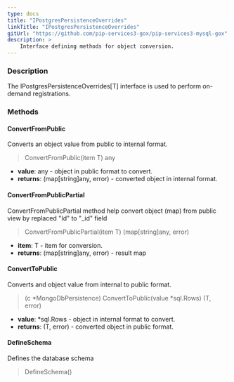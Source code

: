 ```yaml
---
type: docs
title: "IPostgresPersistenceOverrides"
linkTitle: "IPostgresPersistenceOverrides"
gitUrl: "https://github.com/pip-services3-gox/pip-services3-mysql-gox"
description: >
    Interface defining methods for object conversion.
---
```


### Description

The IPostgresPersistenceOverrides[T] interface is used to perform on-demand registrations.

### Methods

#### ConvertFromPublic
Converts an object value from public to internal format.

> ConvertFromPublic(item T) any

- **value**: any - object in public format to convert.
- **returns**: (map[string]any, error) - converted object in internal format.

#### ConvertFromPublicPartial
ConvertFromPublicPartial method help convert object (map) from public view by replaced "Id" to "_id" field
> ConvertFromPublicPartial(item T) (map[string]any, error)

- **item**: T - item for conversion.
- **returns**: (map[string]any, error) - result map

#### ConvertToPublic
Converts and object value from internal to public format.

> (c *MongoDbPersistence) ConvertToPublic(value *sql.Rows) (T, error)

- **value**: *sql.Rows - object in internal format to convert.
- **returns**: (T, error) - converted object in public format.

#### DefineSchema
Defines the database schema

> DefineSchema()




